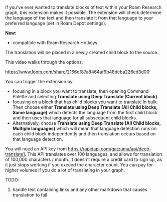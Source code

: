 If you've ever wanted to translate blocks of text within your Roam Research graph, this extension makes it possible. The extension will check determine the language of the text and then translate it from that language to your preferred language (set in Roam Depot settings).

**New:**
- compatible with Roam Research Hotkeys

The translation will be placed in a newly created child block to the source.

This video walks through the options:

https://www.loom.com/share/2166ef87a8464af9b48deba226ed3d00

You can trigger the extension by:
- focusing in a block you want to translate, then opening Command Palette and selecting __Translate using Deep Translate (Current block)__.
- focusing on a block that has child blocks you want to translate in bulk. Then choose either __Translate using Deep Translate (All Child blocks, Same language)__ which detects the language from the first child block and then uses that language for all subsequent child blocks.
- Alternatively, choose __Translate using Deep Translate (All Child blocks, Multiple languages)__ which will mean that language detection runs on each child block independently and then translation occurs based on that language detection.

You will need an API key from https://rapidapi.com/gatzuma/api/deep-translate1. This API translates over 100 languages, and allows for translation of 100,000 characters / month. It doesn't require a credit card to sign up, as it just stops working if you exceed the character count. You can pay for higher volumes if you do a lot of translating in your graph.

TODO:
1. handle text containing links and any other markdown that causes translation to fail

